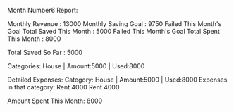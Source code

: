 Month Number6 Report:


Monthly Revenue : 13000
Monthly Saving Goal : 9750 Failed This Month's Goal
Total Saved This Month : 5000 Failed This Month's Goal
Total Spent This Month : 8000

Total Saved So Far : 5000

Categories:
House   |   Amount:5000   |   Used:8000

Detailed Expenses:
Category: House   |   Amount:5000   |   Used:8000
Expenses in that category: 
Rent 4000
Rent 4000

Amount Spent This Month: 8000
